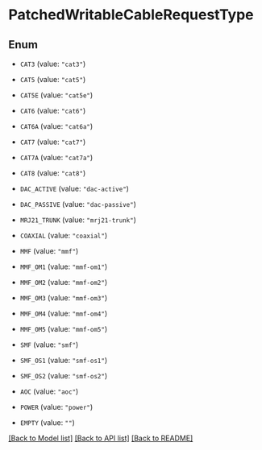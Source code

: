 # PatchedWritableCableRequestType

## Enum


* `CAT3` (value: `"cat3"`)

* `CAT5` (value: `"cat5"`)

* `CAT5E` (value: `"cat5e"`)

* `CAT6` (value: `"cat6"`)

* `CAT6A` (value: `"cat6a"`)

* `CAT7` (value: `"cat7"`)

* `CAT7A` (value: `"cat7a"`)

* `CAT8` (value: `"cat8"`)

* `DAC_ACTIVE` (value: `"dac-active"`)

* `DAC_PASSIVE` (value: `"dac-passive"`)

* `MRJ21_TRUNK` (value: `"mrj21-trunk"`)

* `COAXIAL` (value: `"coaxial"`)

* `MMF` (value: `"mmf"`)

* `MMF_OM1` (value: `"mmf-om1"`)

* `MMF_OM2` (value: `"mmf-om2"`)

* `MMF_OM3` (value: `"mmf-om3"`)

* `MMF_OM4` (value: `"mmf-om4"`)

* `MMF_OM5` (value: `"mmf-om5"`)

* `SMF` (value: `"smf"`)

* `SMF_OS1` (value: `"smf-os1"`)

* `SMF_OS2` (value: `"smf-os2"`)

* `AOC` (value: `"aoc"`)

* `POWER` (value: `"power"`)

* `EMPTY` (value: `""`)


[[Back to Model list]](../README.md#documentation-for-models) [[Back to API list]](../README.md#documentation-for-api-endpoints) [[Back to README]](../README.md)


